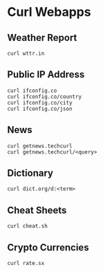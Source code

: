 # Curl Webapps

## Weather Report
```Shell
curl wttr.in
```

## Public IP Address
```Shell
curl ifconfig.co
curl ifconfig.co/country
curl ifconfig.co/city
curl ifconfig.co/json
```

## News
```Shell
curl getnews.techcurl
curl getnews.techcurl/<query>
```

## Dictionary
```Shell
curl dict.org/d:<term>
```

## Cheat Sheets
```Shell
curl cheat.sh

```
## Crypto Currencies
```Shell
curl rate.sx
```
